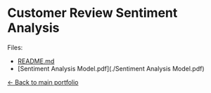 # Customer Review Sentiment Analysis

Files:

- [README.md](./README.md)
- [Sentiment Analysis Model.pdf](./Sentiment Analysis Model.pdf)

[← Back to main portfolio](../index.md)
